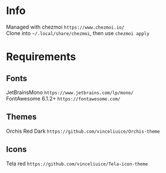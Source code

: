 # Info
Managed with chezmoi `https://www.chezmoi.io/`<br />
Clone into `~/.local/share/chezmoi`, then use `chezmoi apply`

# Requirements
## Fonts
JetBrainsMono `https://www.jetbrains.com/lp/mono/`<br />
FontAwesome 6.1.2+ `https://fontawesome.com/`

## Themes
Orchis Red Dark `https://github.com/vinceliuice/Orchis-theme`

## Icons
Tela red `https://github.com/vinceliuice/Tela-icon-theme`
